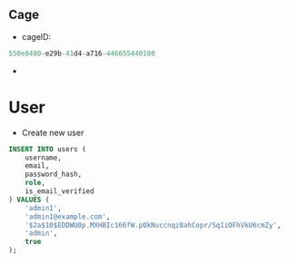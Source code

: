## Cage
- cageID:
```sql
550e8400-e29b-41d4-a716-446655440100
```
- 
# User 
- Create new user
```sql
INSERT INTO users (
    username,
    email,
    password_hash,
    role,
    is_email_verified
) VALUES (
    'admin1',
    'admin1@example.com',
    '$2a$10$EDDWU0p.MXHBIc166fW.pOkNuccnqz8ahCopr/Sq1iOFhVkU6cmZy',
    'admin',
    true
);
```